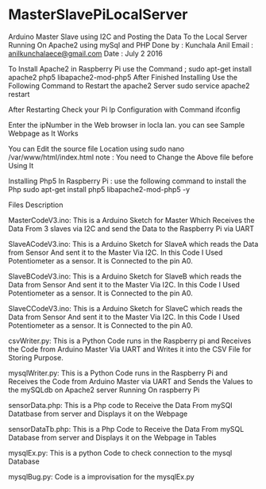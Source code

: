 # MasterSlavePiLocalServer
Arduino Master Slave using I2C and Posting the Data To the Local Server Running On Apache2 using mySql and PHP
Done by : Kunchala Anil
Email : anilkunchalaece@gmail.com
Date : July 2 2016

To Install Apache2 in Raspberry Pi use the Command ;
  sudo apt-get install apache2 php5 libapache2-mod-php5
After Finished Installing Use the Following Command to Restart the apache2 Server
  sudo service apache2 restart

After Restarting Check your Pi Ip Configuration with Command
  ifconfig

Enter the ipNumber in the Web browser in locla lan. you can see Sample Webpage as 
    It Works
    
You can Edit the source file Location using
    sudo nano /var/www/html/index.html
note : You need to Change the Above file before Using It

Installing Php5 In Raspberry Pi : use the following command to install the Php
  sudo apt-get install php5 libapache2-mod-php5 -y





Files Description

MasterCodeV3.ino: This is a Arduino Sketch for Master Which Receives the Data From 3 slaves via I2C and send the Data to the Raspberry Pi via UART

SlaveACodeV3.ino: This is a Arduino Sketch for SlaveA which reads the Data from Sensor And sent it to the Master Via I2C. In this Code I Used Potentiometer as a sensor. It is Connected to the pin A0.

SlaveBCodeV3.ino: This is a Arduino Sketch for SlaveB which reads the Data from Sensor And sent it to the Master Via I2C. In this Code I Used Potentiometer as a sensor. It is Connected to the pin A0.

SlaveCCodeV3.ino: This is a Arduino Sketch for SlaveC which reads the Data from Sensor And sent it to the Master Via I2C. In this Code I Used Potentiometer as a sensor. It is Connected to the pin A0.

csvWriter.py: This is a Python Code runs in the Raspberry pi and Receives the Code from Arduino Master Via UART and Writes it into the CSV File for Storing Purpose.

mysqlWriter.py: This is a Python Code runs in the Raspberry Pi and Receives the Code from Arduino Master via UART and Sends the Values to the mySQLdb on Apache2 server Running On raspberry Pi 

sensorData.php: This is a Php code to Receive the Data From mySQl Datatbase from server and Displays it on the Webpage

sensorDataTb.php: This is a Php Code to Receive the Data From mySQL Database from server and Displays it on the Webpage in Tables

mysqlEx.py: This is a python Code to check connection to the mysql Database

mysqlBug.py: Code is a improvisation for the mysqlEx.py

